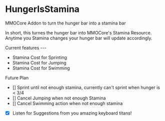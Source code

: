 # HungerIsStamina
MMOCore Addon to turn the hunger bar into a stamina bar

In short, this turnes the hunger bar into MMOCore's Stamina Resource.
Anytime you Stamina changes your hunger bar will update accordingly.

Current features ---
- Stamina Cost for Sprinting
- Stamina Cost for Jumping
- Stamina Cost for Swimming


Future Plan
- [] Sprint until not enough stamina, currently can't sprint when hunger is < 3/4
- [] Cancel Jumping when not enough Stamina
- [] Cancel Swimming action when not enough stamina
- [x] Listen for Suggestions from you amazing keyboard titans!
